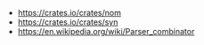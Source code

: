 - https://crates.io/crates/nom
- https://crates.io/crates/syn
- https://en.wikipedia.org/wiki/Parser_combinator
